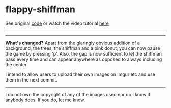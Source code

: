 # flappy-shiffman
See original [code](https://github.com/CodingTrain/Rainbow-Code/tree/master/CodingChallenges/CC_31_FlappyBird_p5.js) or watch the video tutorial [here](https://www.youtube.com/watch?v=cXgA1d_E-jY)

--------------------------------------------------------------------------------------------------------------------------
--------------------------------------------------------------------------------------------------------------------------

**What's changed?**
Apart from the glaringly obvious addition of a background, the trees, the shiffman and a pink donut, you can now pause the game by pressing 'p'. Also, the gap is now sufficient to let the shiffman pass every time and can appear anywhere as opposed to always including the center.

I intend to allow users to upload their own images on Imgur etc and use them in the next commit.

--------------------------------------------------------------------------------------------------------------------------

I do not own the copyright of any of the images used nor do I know if anybody does. If you do, let me know. 
